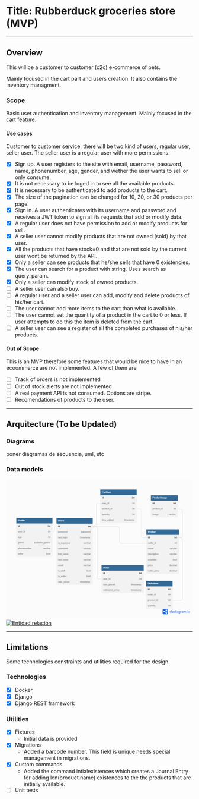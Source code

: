 # Title: Rubberduck groceries store (MVP)

---

## Overview

This will be a customer to customer (c2c) e-commerce of pets.

Mainly focused in the cart part and users creation. It also contains the
inventory managment.

### Scope

Basic user authentication and inventory management. Mainly focused in the cart feature.

#### Use cases

Customer to customer service, there will be two kind of users, regular
user, seller user. The seller user is a regular user with more permissions.

- [x] Sign up. A user registers to the site with email, username, password,
name, phonenumber, age, gender, and wether the user wants to sell or only
consume.
- [x] It is not necessary to be loged in to see all the available products.
- [x] It is necessary to be authenticated to add products to the cart.
- [x] The size of the pagination can be changed for 10, 20, or 30 products
per page.
- [x] Sign in. A user authenticates with its username and password and
receives a JWT token to sign all its requests that add or modify data.
- [x] A regular user does not have permission to add or modify products for
sell.
- [x] A seller user cannot modify products that are not owned (sold) by
that user.
- [x] All the products that have stock=0 and that are not sold by the current
user wont be returned by the API.
- [x] Only a seller can see products that he/she sells that have 0 existencies.
- [x] The user can search for a product with string. Uses search as query_param.
- [x] Only a seller can modify stock of owned products.
- [ ] A seller user can also buy.
- [ ] A regular user and a seller user can add, modify and delete products
of his/her cart.
- [ ] The user cannot add more items to the cart than what is available.
- [ ] The user cannot set the quantity of a product in the cart to 0 or less.
If user attempts to do this the item is deleted from the cart.
- [ ] A seller user can see a register of all the completed purchases of his/her
products.

#### Out of Scope

This is an MVP therefore some features that would be nice to have in an
ecoommerce are not implemented. A few of them are

- [ ] Track of orders is not implemented
- [ ] Out of stock alerts are not implemented
- [ ] A real payment API is not consumed. Options are stripe.
- [ ] Recomendations of products to the user.

---

## Arquitecture (To be Updated)

### Diagrams

poner diagramas de secuencia, uml, etc

### Data models

![Entidad relacion](cart_columbus.png)
[![Entidad relación](https://mermaid.ink/img/pako:eNqNVM1u2zAMfhVB5_YFfN126KkDht0CCLRF29xkyZXoDkGSd69k2V6sJFt9MKiPFH8-kjrJxmmUlUT_laDzMBysiN_PgD6IUz6QZUE6y4E92U6MEMIf5xdQAyPTgMJAYGVcRzYraueMoKDCNKKfos-dkwRYGHAHtuSjjxt49nyD4gBkilAMbbuHoGF6xyLVJKhfjiwuRVwOS9LfvdNTw-J8fn4-n9bjywAdikpoDI2nGrWqj8WNbHKHtCSP2Uat2AjcC0o3ivCJ-jX2q9fxUEXjdC3rM_YgSqJ0CzGXOBpoUItUc6RmGLMqyjE2xyrA-0hOqb_sor0wDmVKjbMMZMNdzv7eioZgVY0qjUTp8kERLhmof5GXsLcJLBMfb7vXksGcyXlmsxI9hFL_GQITsDVoGbkOrd8jY-8s2mmo1_Ge5y6gMStwt7crZdVsOue35_JBhtmxKhbyZjXynI5M7noX4T0uDNRm3QZs4hiYyC81BbSEudLcreILeL5qdA_rohUTUdjtBmLTfbYn_x-Hbc3TT4HW25bLJzmgj--Gjq_eHPAgucfInqyiqMH_PsiDTXbTmNx808TOy6oFE_BJwsTux9E2smI_4Wq0PJ6L1eUD13HJzw)](https://mermaid.live/edit#pako:eNqNVM1u2zAMfhVB5_YFfN126KkDht0CCLRF29xkyZXoDkGSd69k2V6sJFt9MKiPFH8-kjrJxmmUlUT_laDzMBysiN_PgD6IUz6QZUE6y4E92U6MEMIf5xdQAyPTgMJAYGVcRzYraueMoKDCNKKfos-dkwRYGHAHtuSjjxt49nyD4gBkilAMbbuHoGF6xyLVJKhfjiwuRVwOS9LfvdNTw-J8fn4-n9bjywAdikpoDI2nGrWqj8WNbHKHtCSP2Uat2AjcC0o3ivCJ-jX2q9fxUEXjdC3rM_YgSqJ0CzGXOBpoUItUc6RmGLMqyjE2xyrA-0hOqb_sor0wDmVKjbMMZMNdzv7eioZgVY0qjUTp8kERLhmof5GXsLcJLBMfb7vXksGcyXlmsxI9hFL_GQITsDVoGbkOrd8jY-8s2mmo1_Ge5y6gMStwt7crZdVsOue35_JBhtmxKhbyZjXynI5M7noX4T0uDNRm3QZs4hiYyC81BbSEudLcreILeL5qdA_rohUTUdjtBmLTfbYn_x-Hbc3TT4HW25bLJzmgj--Gjq_eHPAgucfInqyiqMH_PsiDTXbTmNx808TOy6oFE_BJwsTux9E2smI_4Wq0PJ6L1eUD13HJzw)

---

## Limitations

Some technologies constraints and utilities required for the design.

<!--
Ej.
* Llamadas del API tienen latencia X
* No se soporta mas de X llamadas por segundo
-->

### Technologies

- [x] Docker
- [x] Django
- [x] Django REST framework

### Utilities

- [x] Fixtures
  - Initial data is provided
- [x] Migrations
  - Added a barcode number. This field is unique needs special management
   in migrations.
- [x] Custom commands
  - Added the command intialexistences which creates a Journal Entry
   for adding len(product.name) existences to the the products that are
   initially available.
- [ ] Unit tests

<!--
---
## Costo
Descripción/Análisis de costos
Ejemplo:
"Considerando N usuarios diarios, M llamadas a X servicio/baseDatos/etc"
* 1000 llamadas diarias a serverless functions. $XX.XX
* 1000 read/write units diarias a X Database on-demand. $XX.XX
Total: $xx.xx (al mes/dia/año)
-->
